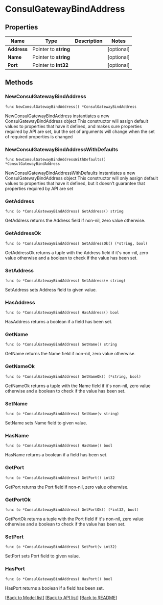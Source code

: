 # ConsulGatewayBindAddress

## Properties

Name | Type | Description | Notes
------------ | ------------- | ------------- | -------------
**Address** | Pointer to **string** |  | [optional] 
**Name** | Pointer to **string** |  | [optional] 
**Port** | Pointer to **int32** |  | [optional] 

## Methods

### NewConsulGatewayBindAddress

`func NewConsulGatewayBindAddress() *ConsulGatewayBindAddress`

NewConsulGatewayBindAddress instantiates a new ConsulGatewayBindAddress object
This constructor will assign default values to properties that have it defined,
and makes sure properties required by API are set, but the set of arguments
will change when the set of required properties is changed

### NewConsulGatewayBindAddressWithDefaults

`func NewConsulGatewayBindAddressWithDefaults() *ConsulGatewayBindAddress`

NewConsulGatewayBindAddressWithDefaults instantiates a new ConsulGatewayBindAddress object
This constructor will only assign default values to properties that have it defined,
but it doesn't guarantee that properties required by API are set

### GetAddress

`func (o *ConsulGatewayBindAddress) GetAddress() string`

GetAddress returns the Address field if non-nil, zero value otherwise.

### GetAddressOk

`func (o *ConsulGatewayBindAddress) GetAddressOk() (*string, bool)`

GetAddressOk returns a tuple with the Address field if it's non-nil, zero value otherwise
and a boolean to check if the value has been set.

### SetAddress

`func (o *ConsulGatewayBindAddress) SetAddress(v string)`

SetAddress sets Address field to given value.

### HasAddress

`func (o *ConsulGatewayBindAddress) HasAddress() bool`

HasAddress returns a boolean if a field has been set.

### GetName

`func (o *ConsulGatewayBindAddress) GetName() string`

GetName returns the Name field if non-nil, zero value otherwise.

### GetNameOk

`func (o *ConsulGatewayBindAddress) GetNameOk() (*string, bool)`

GetNameOk returns a tuple with the Name field if it's non-nil, zero value otherwise
and a boolean to check if the value has been set.

### SetName

`func (o *ConsulGatewayBindAddress) SetName(v string)`

SetName sets Name field to given value.

### HasName

`func (o *ConsulGatewayBindAddress) HasName() bool`

HasName returns a boolean if a field has been set.

### GetPort

`func (o *ConsulGatewayBindAddress) GetPort() int32`

GetPort returns the Port field if non-nil, zero value otherwise.

### GetPortOk

`func (o *ConsulGatewayBindAddress) GetPortOk() (*int32, bool)`

GetPortOk returns a tuple with the Port field if it's non-nil, zero value otherwise
and a boolean to check if the value has been set.

### SetPort

`func (o *ConsulGatewayBindAddress) SetPort(v int32)`

SetPort sets Port field to given value.

### HasPort

`func (o *ConsulGatewayBindAddress) HasPort() bool`

HasPort returns a boolean if a field has been set.


[[Back to Model list]](../README.md#documentation-for-models) [[Back to API list]](../README.md#documentation-for-api-endpoints) [[Back to README]](../README.md)


